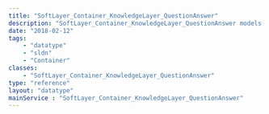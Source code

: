 ```yaml
---
title: "SoftLayer_Container_KnowledgeLayer_QuestionAnswer"
description: "SoftLayer_Container_KnowledgeLayer_QuestionAnswer models a single question and answer pair from SoftLayer's KnowledgeLayer knowledge base. SoftLayer's backend network interfaces with the KnowledgeLayer to recommend helpful articles when support tickets are created. "
date: "2018-02-12"
tags:
    - "datatype"
    - "sldn"
    - "Container"
classes:
    - "SoftLayer_Container_KnowledgeLayer_QuestionAnswer"
type: "reference"
layout: "datatype"
mainService : "SoftLayer_Container_KnowledgeLayer_QuestionAnswer"
---
```

